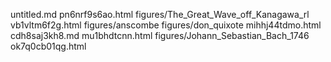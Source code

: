untitled.md
pn6nrf9s6ao.html
figures/The_Great_Wave_off_Kanagawa_rl
vb1vltm6f2g.html
figures/anscombe
figures/don_quixote
mihhj44tdmo.html
cdh8saj3kh8.md
mu1bhdtcnn.html
figures/Johann_Sebastian_Bach_1746
ok7q0cb01qg.html